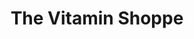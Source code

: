 ---
title: "The Vitamin Shoppe"
url: /brooklyn/the-vitamin-shoppe-shore-parkway/
shop: Nahrungsergänzung
---